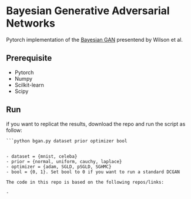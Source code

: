 # Bayesian Generative Adversarial Networks

Pytorch implementation of the [Bayesian GAN](https://arxiv.org/abs/1705.09558) presentend by Wilson et al. 



## Prerequisite
- Pytorch
- Numpy
- Scilkit-learn
- Scipy

## Run
if you want to replicat the results, download the repo and run the script as follow:


```cd IFT6756-BayesianGAN/src/
```python bgan.py dataset prior optimizer bool


- dataset = {mnist, celeba}
- prior = {normal, uniform, cauchy, laplace}
- optimizer = {adam, SGLD, pSGLD, SGHMC}
- bool = {0, 1}. Set bool to 0 if you want to run a standard DCGAN

The code in this repo is based on the following repos/links:

- 
